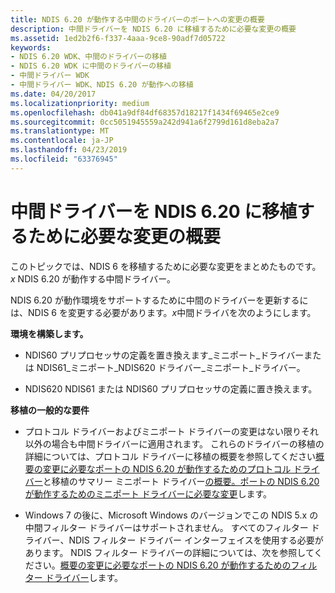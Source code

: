 ```yaml
---
title: NDIS 6.20 が動作する中間のドライバーのポートへの変更の概要
description: 中間ドライバーを NDIS 6.20 に移植するために必要な変更の概要
ms.assetid: 1ed2b2f6-f337-4aaa-9ce8-90adf7d05722
keywords:
- NDIS 6.20 WDK、中間のドライバーの移植
- NDIS 6.20 WDK に中間のドライバーの移植
- 中間ドライバー WDK
- 中間ドライバー WDK、NDIS 6.20 が動作への移植
ms.date: 04/20/2017
ms.localizationpriority: medium
ms.openlocfilehash: db041a9df84df68357d18217f1434f69465e2ce9
ms.sourcegitcommit: 0cc5051945559a242d941a6f2799d161d8eba2a7
ms.translationtype: MT
ms.contentlocale: ja-JP
ms.lasthandoff: 04/23/2019
ms.locfileid: "63376945"
---
```

# <a name="summary-of-changes-required-to-port-an-intermediate-driver-to-ndis-620"></a>中間ドライバーを NDIS 6.20 に移植するために必要な変更の概要





このトピックでは、NDIS 6 を移植するために必要な変更をまとめたものです。*x* NDIS 6.20 が動作する中間ドライバー。

NDIS 6.20 が動作環境をサポートするために中間のドライバーを更新するには、NDIS 6 を変更する必要があります。*x*中間ドライバを次のようにします。

<a href="" id="build-environment-------"></a>**環境を構築します。**   
-   NDIS60 プリプロセッサの定義を置き換えます\_ミニポート\_ドライバーまたは NDIS61\_ミニポート\_NDIS620 ドライバー\_ミニポート\_ドライバー。

-   NDIS620 NDIS61 または NDIS60 プリプロセッサの定義に置き換えます。

<a href="" id="general-porting-requirements-------"></a>**移植の一般的な要件**   
-   プロトコル ドライバーおよびミニポート ドライバーの変更はない限りそれ以外の場合も中間ドライバーに適用されます。 これらのドライバーの移植の詳細については、プロトコル ドライバーに移植の概要を参照してください[概要の変更に必要なポートの NDIS 6.20 が動作するためのプロトコル ドライバー](summary-of-changes-required-to-port-a-protocol-driver-to-ndis-6-20.md)と移植のサマリー ミニポート ドライバー[の概要。ポートの NDIS 6.20 が動作するためのミニポート ドライバーに必要な変更](summary-of-changes-required-to-port-a-miniport-driver-to-ndis-6-20.md)します。

-   Windows 7 の後に、Microsoft Windows のバージョンでこの NDIS 5.x の中間フィルター ドライバーはサポートされません。 すべてのフィルター ドライバー、NDIS フィルター ドライバー インターフェイスを使用する必要があります。 NDIS フィルター ドライバーの詳細については、次を参照してください。[概要の変更に必要なポートの NDIS 6.20 が動作するためのフィルター ドライバー](summary-of-changes-required-to-port-a-filter-driver-to-ndis-6-20.md)します。

 

 





